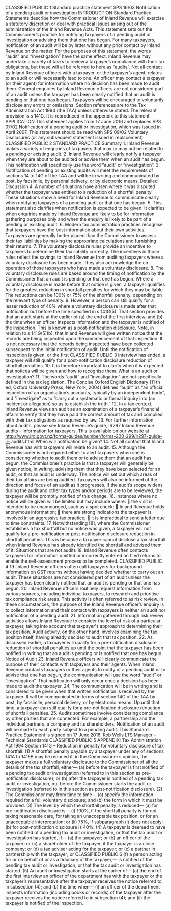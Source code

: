 CLASSIFIED PUBLIC 1 Standard practice statement SPS 16/03 Notification of a pending audit or investigation INTRODUCTION Standard Practice Statements describe how the Commissioner of Inland Revenue will exercise a statutory discretion or deal with practical issues arising out of the administration of the Inland Revenue Acts. This statement sets out the Commissioner’s practice for notifying taxpayers of a pending audit or investigation or advising them that one has begun. For many taxpayers, notification of an audit will be by letter without any prior contact by Inland Revenue on the matter. For the purposes of this statement, the words “audit” and “investigation” have the same effect. Inland Revenue may undertake a variety of tasks to review a taxpayer’s compliance with their tax obligations, but these will all be referred to here as “audits”. Not all contact by Inland Revenue officers with a taxpayer, or the taxpayer’s agent, relates to an audit or will necessarily lead to one. An officer may contact a taxpayer (or their agent) for information where no decision has been made to audit them. General enquiries by Inland Revenue officers are not considered part of an audit unless the taxpayer has been clearly notified that an audit is pending or that one has begun. Taxpayers will be encouraged to voluntarily disclose any errors or omissions. Section references are to the Tax Administration Act 1994 (the TAA) unless otherwise stated. The relevant provision is s 141G. It is reproduced in the appendix to this statement. APPLICATION This statement applies from 17 June 2016 and replaces SPS 07/02 Notification of a pending audit or investigation, which was issued in April 2007. This statement should be read with SPS 09/02 Voluntary Disclosures (or any subsequent statement issued in replacement). CLASSIFIED PUBLIC 2 STANDARD PRACTICE Summary 1. Inland Revenue makes a variety of enquiries of taxpayers that may or may not be related to a pending or existing audit. 2. Inland Revenue will clearly notify a taxpayer when they are about to be audited or advise them when an audit has begun. This notification will specifically use the word “audit” or “investigation”. 3. Notification of pending or existing audits will meet the requirements of sections 14 to 14G of the TAA and will be in writing and communicated by post, by facsimile, by personal delivery, or by electronic means. Detailed Discussion 4. A number of situations have arisen where it was disputed whether the taxpayer was entitled to a reduction of a shortfall penalty. These situations show a need for Inland Revenue to communicate clearly when notifying taxpayers of a pending audit or that one has begun. 5. This statement also clarifies when notification is expected to be given. It clarifies when enquiries made by Inland Revenue are likely to be for information gathering purposes only and when the enquiry is likely to be part of a pending or existing audit. 6. Modern tax administration practices recognise that taxpayers have the best information about their own activities. Taxpayers are generally better placed than the Commissioner to assess their tax liabilities by making the appropriate calculations and furnishing their returns. 7. The voluntary disclosure rules provide an incentive to taxpayers to determine their tax liability correctly. The incentives in those rules reflect the savings to Inland Revenue from auditing taxpayers where a voluntary disclosure has been made. They also acknowledge the co-operation of those taxpayers who have made a voluntary disclosure. 8. The voluntary disclosure rules are based around the timing of notification by the Commissioner that an audit is pending or that one has begun. Where a voluntary disclosure is made before that notice is given, a taxpayer qualifies for the greatest reduction in shortfall penalties for which they may be liable. The reductions can be 100% or 75% of the shortfall penalty, depending on the relevant type of penalty. 9. However, a person can still qualify for a lesser reduction of 40% where a voluntary disclosure is made after that notification but before the time specified in s 141G(5). That section provides that an audit starts at the earlier of (a) the end of the first interview, and (b) the time when an officer inspects information and the taxpayer is notified of the inspection. This is known as a post-notification disclosure. Note, in relation to s 141G(5)(b), that Inland Revenue will give written notice that the records are being inspected upon the commencement of that inspection. It is not necessary that the records being inspected have been collected subsequent to the initial notification of audit. Until the notification of inspection is given, or the first CLASSIFIED PUBLIC 3 interview has ended, a taxpayer will still qualify for a post-notification disclosure reduction of shortfall penalties. 10. It is therefore important to clarify when it is expected that notices will be given and how to recognise them. What is an audit or investigation? 11. The words “audit” and “investigation” are not specifically defined in the tax legislation. The Concise Oxford English Dictionary (11 th ed, Oxford University Press, New York, 2004) defines “audit” as “an official inspection of an organisation’s accounts, typically by an independent body”, and “investigate” as to “carry out a systematic or formal inquiry into (an incident or allegation) so as to establish the truth.” 12. In a tax context, Inland Revenue views an audit as an examination of a taxpayer’s financial affairs to verify that they have paid the correct amount of tax and complied with their tax obligations as required by law. 13. For further information about audits, please see Inland Revenue’s guide, IR297 Inland Revenue audits - Information for taxpayers. This is available on our website at http://www.ird.govt.nz/forms-guides/number/forms-200-299/ir297-guide-ir- audits.html When will notification be given? 14. Not all contact that Inland Revenue has with taxpayers will relate to an audit. 15. Although the Commissioner is not required either to alert taxpayers when she is considering whether to audit them or to advise them that an audit has begun, the Commissioner’s practice is that a taxpayer will generally be given notice, in writing, advising them that they have been selected for an audit, or that an audit is underway. The notice will set out which areas of their tax affairs are being audited. Taxpayers will also be informed of the direction and focus of an audit as it progresses. If the audit’s scope widens during the audit and other tax types and/or periods are to be reviewed, the taxpayer will be promptly notified of this change. 16. Instances where no notice will be given will be limited but may include where:  the visit is intended to be unannounced, such as a spot check;  Inland Revenue holds anonymous information;  there are strong indications the taxpayer is involved in an aggressive tax practice;  it is impractical to send a letter due to time constraints. 17. Notwithstanding \[8\], where the Commissioner establishes a tax shortfall but no notice was given, a taxpayer will not qualify for a pre-notification or post-notification disclosure reduction in shortfall penalties. This is because a taxpayer cannot disclose a tax shortfall when Inland Revenue has already identified the shortfall and advised them of it. Situations that are not audits 18. Inland Revenue often contacts taxpayers for information omitted or incorrectly entered on filed returns to enable the self-assessment process to be completed. CLASSIFIED PUBLIC 4 19. Inland Revenue officers often call taxpayers for background information on GST returns without having decided whether to carry out an audit. These situations are not considered part of an audit unless the taxpayer has been clearly notified that an audit is pending or that one has begun. 20. Inland Revenue officers routinely request information from various sources, including individual taxpayers, to research and prioritise tax compliance risk areas. This activity is often referred to as risk review. In these circumstances, the purpose of the Inland Revenue officer’s enquiry is to collect information and their contact with taxpayers is neither an audit nor notification of a pending audit. 21. Information gathered through risk review activities allows Inland Revenue to consider the level of risk of a particular taxpayer, taking into account that taxpayer's approach to determining their tax position. Audit activity, on the other hand, involves examining the tax position itself, having already decided to audit that tax position. 22. As discussed earlier, a taxpayer will qualify for a pre-notification disclosure reduction of shortfall penalties up until the point that the taxpayer has been notified in writing that an audit is pending or is notified that one has begun. Notice of Audit 23. Inland Revenue officers will clearly communicate the purpose of their contacts with taxpayers and their agents. When Inland Revenue contacts taxpayers or their agents to notify of a pending audit or to advise that one has begun, the communication will use the word “audit” or “investigation”. That notification will only occur once a decision has been made to audit the taxpayer. 24. The communication will be in writing and is considered to be given when that written notification is received by the taxpayer. It will be communicated in terms of section 14C of the TAA by post, by facsimile, personal delivery, or by electronic means. Up until that time, a taxpayer can still qualify for a pre-notification disclosure reduction of shortfall penalties. 25. Audits sometimes involve considering compliance by other parties that are connected. For example, a partnership and the individual partners, a company and its shareholders. Notification of an audit will be made to each party subject to a pending audit. This Standard Practice Statement is signed on 17 June 2016. Rob Wells LTS Manager – Technical Standards CLASSIFIED PUBLIC 5 APPENDIX: Tax Administration Act 1994 Section 141G – Reduction in penalty for voluntary disclosure of tax shortfall. (1) A shortfall penalty payable by a taxpayer under any of sections 141A to 141EB may be reduced if, in the Commissioner’s opinion, the taxpayer makes a full voluntary disclosure to the Commissioner of all the details of the tax shortfall, either— (a) before the taxpayer is first notified of a pending tax audit or investigation (referred to in this section as pre-notification disclosure); or (b) after the taxpayer is notified of a pending tax audit or investigation, but before the Commissioner starts the audit or investigation (referred to in this section as post-notification disclosure). (2) The Commissioner may from time to time— (a) specify the information required for a full voluntary disclosure; and (b) the form in which it must be provided. (3) The level by which the shortfall penalty is reduced— (a) for pre-notification disclosure is— (i) 100%, if the shortfall penalty is for not taking reasonable care, for taking an unacceptable tax position, or for an unacceptable interpretation; or (ii) 75%, if subparagraph (i) does not apply: (b) for post-notification disclosure is 40%. (4) A taxpayer is deemed to have been notified of a pending tax audit or investigation, or that the tax audit or investigation has started, if— (a) the taxpayer; or (b) an officer of the taxpayer; or (c) a shareholder of the taxpayer, if the taxpayer is a close company; or (d) a tax adviser acting for the taxpayer; or (e) a partner in partnership with the taxpayer; or CLASSIFIED PUBLIC 6 (f) a person acting for or on behalf of or as a fiduciary of the taxpayer,— is notified of the pending tax audit or investigation, or that the tax audit or investigation has started. (5) An audit or investigation starts at the earlier of— (a) the end of the first interview an officer of the department has with the taxpayer or the taxpayer’s representative after the taxpayer receives the notice referred to in subsection (4); and (b) the time when— (i) an officer of the department inspects information (including books or records) of the taxpayer after the taxpayer receives the notice referred to in subsection (4); and (ii) the taxpayer is notified of the inspection.
